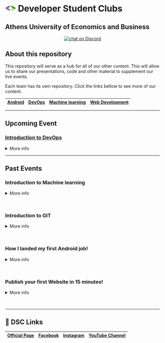 # ![Official Community Page](./logo.png) Developer Student Clubs

## Athens University of Economics and Business
</p>
<p align="center">
    <a href="https://discord.gg/WHpu4KDWFn">
        <img src="https://img.shields.io/discord/775808022181052417?logo=discord"
            alt="chat on Discord"></a>
</p>

## About this repository

This repository will serve as a hub for all of our other content. This will allow us to share our presentations, code and other material to supplement our live events.

Each team has its own repository. Click the links bellow to see more of our content.

| [Android](https://github.com/dsc-aueb/Android) | [DevOps](https://github.com/dsc-aueb/DevOps) | [Machine learning](https://github.com/dsc-aueb/Machine-Learning) | [Web Development](https://github.com/dsc-aueb/Web-development) |
| ------------- | ------------- | ------------- | ------------- |

---

## Upcoming Event

### [Introduction to DevOps](https://dsc.community.dev/j/gx9ywyhvsbnyf/)

<details><summary>More info</summary>
<p>

Guest Host:<br>
**Kai Hendry**<br>
<em>[YouTuber](https://www.youtube.com/user/kaihendry) / DevOps Engineer</em><br>
[Website](https://hendry.iki.fi/) | 
[Twitter](https://twitter.com/kaihendry)<br>
Email: hendry@iki.fi

**Yiannis Spanos**<br>
<em>Linux / DevOps Enthousiast</em><br>
[Twitter](https://twitter.com/yiannisvspanos)<br>

[Event Notes](https://github.com/dsc-aueb/DevOps/blob/main/01_Introduction/contents.md)

Recently we talked about git and how to use it to work on a project with multiple colleagues. This Saturday we are going to learn how to scale our infrastructure and improve the frequency of new product releases, while also maintaining the reliability and security of our software. The collection of practices and tools that help us achieve those goals is called DevOps (Development Operations).

</p>
</details>

---

## Past Events

### Introduction to Machine learning

<details><summary>More info</summary>
<p>
The time has come and our ML team is happy to present their first event. If you were always wondering what Machine Learning is all about but you thought that it was hard or you didn’t really find a good event to explain the basics this event is for you!!! The team is here to untangle the mysterious web of Machine Learning.
Get your free ticket and show some support to our ML team!
</p>
</details>

&nbsp;

### Introduction to GIT

<details><summary>More info</summary>
<p>

[Check out what happend here](https://dsc.community.dev/events/details/developer-student-clubs-athens-university-of-economics-and-business-presents-introduction-to-git/)

### Presenter

**Ion Petropoulos**<br>
<em>Software engineer @blueground</em><br>
[Twitter](https://twitter.com/ionpetropoulos) | 
[GitHub](https://github.com/ionpetro)

### Description

In this event, we will introduce what git offers to developers and why is preferable for big projects with multiple coders. We will also address the difference between git and Github. It’s a common mistake that those two are the same or do exactly the same. Our team will demonstrate basic tools and concepts on git and why it is preferable to use terminals and commands. 

### Details

* [Presentation](presentations/Introduction_to_Git.pdf)
* Resources:
    * https://git-scm.com/
    * https://ohshitgit.com/
    * https://learngitbranching.js.org/
    * https://www.atlassian.com/git/tutorials


</p>
</details>

&nbsp;

### How I landed my first Android job!

<details><summary>More info</summary>
<p>

[Official post](https://dsc.community.dev/events/details/developer-student-clubs-athens-university-of-economics-and-business-presents-how-i-landed-my-first-android-job/)

We are beyond happy with the response our first event had. We would like to thank each and everyone who attended the event and we loved that your enthusiasm for technologies and frameworks matches ours. For that reason, our team is here again with a great event. Who here is interested to become an Android developer? Our team has prepared a new interesting event. The key point of this event is not to just show how to use the Android Framework. Our team has working experience that wants to share with you. Don’t miss it!!!

</p>
</details>

&nbsp;

### Publish your first Website in 15 minutes!

<details><summary>More info</summary>
<p>

[Official post](https://dsc.community.dev/events/details/developer-student-clubs-athens-university-of-economics-and-business-presents-publish-your-first-website-in-15-minutes/)

We welcome you to our first event in the DSC community. This event is specially designed in order to get to know us a lit bit better and for us to know you as well. For our first event, we chose a very general but yet very popular subject. "How can I build my own website?" We have prepared a short and comprehensive presentation to explain how can someone create his context and deploy it with Plesk.

</p>
</details>

&nbsp;

---

## 🔗 DSC Links

| [Official Page](https://dsc.community.dev/athens-university-of-economics-and-business/) | [Facebook](https://www.facebook.com/dscaueb) | [Instagram](https://www.instagram.com/dsc_aueb/)  | [YouTube Channel](https://www.youtube.com/channel/UCgGNQk-OYb7cvK_jFq5VoCQ)
| ------------- | ------------- | ------------- | ------------- |
